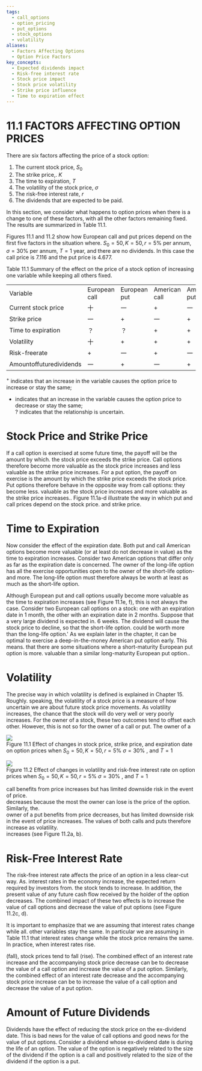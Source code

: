 ```yaml
---
tags:
  - call_options
  - option_pricing
  - put_options
  - stock_options
  - volatility
aliases:
  - Factors Affecting Options
  - Option Price Factors
key_concepts:
  - Expected dividends impact
  - Risk-free interest rate
  - Stock price impact
  - Stock price volatility
  - Strike price influence
  - Time to expiration effect
---
```


# 11.1 FACTORS AFFECTING OPTION PRICES  

There are six factors affecting the price of a stock option:  

1. The current stock price, $S_{0}$   
2. The strike price,. $K$   
3. The time to expiration, $T$   
4. The volatility of the stock price, $\sigma$   
5. The risk-free interest rate, $r$   
6. The dividends that are expected to be paid.  

In this section, we consider what happens to option prices when there is a change to one of these factors, with all the other factors remaining fixed. The results are summarized in Table 11.1.  

Figures 11.1 and 11.2 show how European call and put prices depend on the first five factors in the situation where. $S_{0}=50,K=50,r=5\%$ per annum, $\sigma=30\%$ per annum, $T=1$ year, and there are no dividends. In this case the call price is 7.116 and the put price is 4.677.  

Table 11.1 Summary of the effect on the price of a stock option of increasing one variable while keeping all others fixed.   


<html><body><table><tr><td>Variable</td><td>European call</td><td>European put</td><td>American call</td><td>American put</td></tr><tr><td>Current stock price</td><td>十</td><td>一</td><td>+</td><td>一</td></tr><tr><td>Strike price</td><td>一</td><td>+</td><td>一</td><td>+</td></tr><tr><td>Time to expiration</td><td>？</td><td>？</td><td>+</td><td>+</td></tr><tr><td>Volatility</td><td>十</td><td>+</td><td>+</td><td>+</td></tr><tr><td>Risk-freerate</td><td>+</td><td>一</td><td>+</td><td>一</td></tr><tr><td>Amountoffuturedividends</td><td>一</td><td>+</td><td>一</td><td>+</td></tr></table></body></html>  

$^+$ indicates that an increase in the variable causes the option price to increase or stay the same;   
- indicates that an increase in the variable causes the option price to decrease or stay the same;   
? indicates that the relationship is uncertain.  

# Stock Price and Strike Price  

If a call option is exercised at some future time, the payoff will be the amount by which. the stock price exceeds the strike price. Call options therefore become more valuable as the stock price increases and less valuable as the strike price increases. For a put option, the payoff on exercise is the amount by which the strike price exceeds the stock price. Put options therefore behave in the opposite way from call options: they become less. valuable as the stock price increases and more valuable as the strike price increases.. Figure 11.1a-d illustrate the way in which put and call prices depend on the stock price. and strike price.  

# Time to Expiration  

Now consider the effect of the expiration date. Both put and call American options become more valuable (or at least do not decrease in value) as the time to expiration increases. Consider two American options that differ only as far as the expiration date is concerned. The owner of the long-life option has all the exercise opportunities open to the owner of the short-life option-and more. The long-life option must therefore always be worth at least as much as the short-life option.  

Although European put and call options usually become more valuable as the time to expiration increases (see Figure 11.1e, f), this is not always the case. Consider two European call options on a stock: one with an expiration date in 1 month, the other with an expiration date in 2 months. Suppose that a very large dividend is expected in. 6 weeks. The dividend will cause the stock price to decline, so that the short-life option. could be worth more than the long-life option.' As we explain later in the chapter, it can be optimal to exercise a deep-in-the-money American put option early. This means. that there are some situations where a short-maturity European put option is more. valuable than a similar long-maturity European put option..  

# Volatility  

The precise way in which volatility is defined is explained in Chapter 15. Roughly. speaking, the volatility of a stock price is a measure of how uncertain we are about future stock price movements. As volatility increases, the chance that the stock will do very well or very poorly increases. For the owner of a stock, these two outcomes tend to offset each other. However, this is not so for the owner of a call or put. The owner of a  

![](ad9968a1d2e81f99d1455b61c24e8bb6ecafa99704041b033c3ec253bb2ba103.jpg)  
Figure 11.1 Effect of changes in stock price, strike price, and expiration date on option prices when $S_{0}=50,K=50,r=5\%$ $\sigma=30\%$ , and $T=1$  

![](1ff2a1ed6d227507b8a86eea84c1397418898236ea5a20a1103c2f4bc0d68594.jpg)  
Figure 11.2 Effect of changes in volatility and risk-free interest rate on option prices when $S_{0}=50,K=50,r=5\%$ $\sigma=30\%$ , and $T=1$  

call benefits from price increases but has limited downside risk in the event of price.   
decreases because the most the owner can lose is the price of the option. Similarly, the.   
owner of a put benefits from price decreases, but has limited downside risk in the event of price increases. The values of both calls and puts therefore increase as volatility.   
increases (see Figure 11.2a, b).  

# Risk-Free Interest Rate  

The risk-free interest rate affects the price of an option in a less clear-cut way. As. interest rates in the economy increase, the expected return required by investors from. the stock tends to increase. In addition, the present value of any future cash flow received by the holder of the option decreases. The combined impact of these two effects is to increase the value of call options and decrease the value of put options (see Figure 11.2c, d).  

It is important to emphasize that we are assuming that interest rates change while all. other variables stay the same. In particular we are assuming in Table 11.1 that interest rates change while the stock price remains the same. In practice, when interest rates rise.  

(fall), stock prices tend to fall (rise). The combined effect of an interest rate increase and the accompanying stock price decrease can be to decrease the value of a call option and increase the value of a put option. Similarly, the combined effect of an interest rate decrease and the accompanying stock price increase can be to increase the value of a call option and decrease the value of a put option.  

# Amount of Future Dividends  

Dividends have the effect of reducing the stock price on the ex-dividend date. This is bad news for the value of call options and good news for the value of put options. Consider a dividend whose ex-dividend date is during the life of an option. The value of the option is negatively related to the size of the dividend if the option is a call and positively related to the size of the dividend if the option is a put.  
